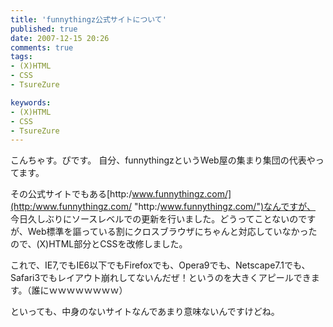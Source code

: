 ```yaml
---
title: 'funnythingz公式サイトについて'
published: true
date: 2007-12-15 20:26
comments: true
tags:
- (X)HTML
- CSS
- TsureZure

keywords:
- (X)HTML
- CSS
- TsureZure
---
```

こんちゃす。ぴです。
自分、funnythingzというWeb屋の集まり集団の代表やってます。

その公式サイトでもある[http:/www.funnythingz.com/](http:/www.funnythingz.com/ "http:/www.funnythingz.com/")なんですが、 今日久しぶりにソースレベルでの更新を行いました。どうってことないのですが、Web標準を謳っている割にクロスブラウザにちゃんと対応していなかったので、(X)HTML部分とCSSを改修しました。

これで、IE7,でもIE6以下でもFirefoxでも、Opera9でも、Netscape7.1でも、Safari3でもレイアウト崩れしてないんだぜ！というのを大きくアピールできます。（誰にｗｗｗｗｗｗｗｗ）

といっても、中身のないサイトなんであまり意味ないんですけどね。